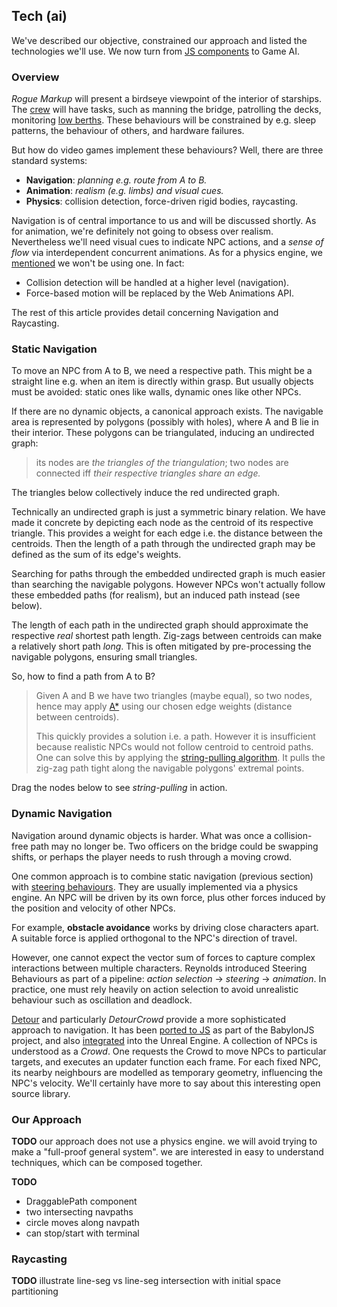 ## Tech (ai)

We've described our objective, constrained our approach and listed the technologies we'll use.
We now turn from [JS components](2#tech1--react-function-components "@anchor") to Game AI.

### Overview

_Rogue Markup_ will present a birdseye viewpoint of the interior of starships.
The [crew](https://wiki.travellerrpg.com/Crew "@new-tab") will have tasks, such as manning the bridge, patrolling the decks, monitoring [low berths](https://wiki.travellerrpg.com/Low_Passage "@new-tab").
These behaviours will be constrained by e.g. sleep patterns, the behaviour of others, and hardware failures.

But how do video games implement these behaviours?
Well, there are three standard systems:

- **Navigation**: _planning e.g. route from A to B._
- **Animation**: _realism (e.g. limbs) and visual cues._
- **Physics**: collision detection, force-driven rigid bodies, raycasting.

Navigation is of central importance to us and will be discussed shortly.
As for animation, we're definitely not going to obsess over realism.
Nevertheless we'll need visual cues to indicate NPC actions,
and a _sense of flow_ via interdependent concurrent animations.
As for a physics engine, we [mentioned](1#constraints--game-mechanics "@anchor") we won't be using one. In fact:

- Collision detection will be handled at a higher level (navigation).
- Force-based motion will be replaced by the Web Animations API.

The rest of this article provides detail concerning Navigation and Raycasting.

### Static Navigation

To move an NPC from A to B, we need a respective path.
This might be a straight line e.g. when an item is directly within grasp.
But usually objects must be avoided: static ones like walls, dynamic ones like other NPCs.

If there are no dynamic objects, a canonical approach exists.
The navigable area is represented by polygons (possibly with holes), where A and B lie in their interior. These polygons can be triangulated, inducing an undirected graph:

> its nodes are _the triangles of the triangulation_; two nodes are connected iff _their respective triangles share an edge._

The triangles below collectively induce the red undirected graph.

<div
  class="tabs"
  name="nav-graph-demo"
  height="300"
  enabled="false"
  tabs="[
     { key: 'component', filepath: 'example/NavGraph#301' },
     { key: 'component', filepath: 'example/NavGraph#302' },
   ]"
></div>


Technically an undirected graph is just a symmetric binary relation.
We have made it concrete by depicting each node as the centroid of its respective triangle.
This provides a weight for each edge i.e. the distance between the centroids.
Then the length of a path through the undirected graph may be defined as the sum of its edge's weights.

<aside>

Searching for paths through the embedded undirected graph is much easier than searching the navigable polygons.
However NPCs won't actually follow these embedded paths (for realism),
but an induced path instead (see below).

</aside>

<aside>

The length of each path in the undirected graph should approximate the respective _real_ shortest path length.
Zig-zags between centroids can make a relatively short path _long_. This is often mitigated by pre-processing the navigable polygons, ensuring small triangles.

</aside>

So, how to find a path from A to B?

> Given A and B we have two triangles (maybe equal), so two nodes, hence may apply [A*](https://en.wikipedia.org/wiki/A*_search_algorithm) using our chosen edge weights (distance between centroids).
>
> This quickly provides a solution i.e. a path.
> However it is insufficient because realistic NPCs would not follow centroid to centroid paths.
> One can solve this by applying the [string-pulling algorithm](http://digestingduck.blogspot.com/2010/03/simple-stupid-funnel-algorithm.html).
> It pulls the zig-zag path tight along the navigable polygons' extremal points.

Drag the nodes below to see _string-pulling_ in action.

<div
  class="tabs"
  name="nav-string-pull-demo"
  height="400"
  enabled="false"
  tabs="[
     { key: 'component', filepath: 'example/NavStringPull' },
   ]"
></div>

<!-- 
Importantly, we are not avoiding obstacles as we encounter them, in the sense of [robotics]((https://en.wikibooks.org/wiki/Robotics/Navigation/Collision_Avoidance#cite_note-1)).
We know exactly where each NPC is going because (a) we previously set them in motion, (b) we do not rely on unpredictable force-based simulations. Having complete information does not make the problem any less important: Turing's [original paper](https://en.wikipedia.org/wiki/Computing_Machinery_and_Intelligence "Computing Machinery and Intelligence") was about the _appearance_ of intelligence, not solving real-world sensory robotics. -->

### Dynamic Navigation

<!-- __TODO__ mention other approaches; consider case of two agents, which stop and start in some manner -->

Navigation around dynamic objects is harder.
What was once a collision-free path may no longer be.
Two officers on the bridge could be swapping shifts,
or perhaps the player needs to rush through a moving crowd.

One common approach is to combine static navigation (previous section) with [steering behaviours](https://www.researchgate.net/publication/2495826_Steering_Behaviors_For_Autonomous_Characters).
They are usually implemented via a physics engine.
An NPC will be driven by its own force, plus other forces induced by the position and velocity of other NPCs.

<aside>

For example, **obstacle avoidance** works by driving close characters apart.
A suitable force is applied orthogonal to the NPC's direction of travel.

</aside>

However, one cannot expect the vector sum of forces to capture complex interactions between multiple characters.
Reynolds introduced Steering Behaviours as part of a pipeline: _action selection_ → _steering_ → _animation_. In practice, one must rely heavily on action selection to avoid unrealistic behaviour such as oscillation and deadlock.

[Detour](https://github.com/recastnavigation/recastnavigation#detour) and particularly _DetourCrowd_ provide a more sophisticated approach to navigation.
It has been [ported to JS](https://github.com/BabylonJS/Extensions/tree/master/recastjs) as part of the BabylonJS project,
and also [integrated](https://docs.unrealengine.com/4.27/en-US/API/Runtime/Navmesh/DetourCrowd/dtCrowd/) into the Unreal Engine.
A collection of NPCs is understood as a _Crowd_.
One requests the Crowd to move NPCs to particular targets, and executes an updater function each frame.
For each fixed NPC, its nearby neighbours are modelled as temporary geometry, influencing the NPC's velocity.
We'll certainly have more to say about this interesting open source library.

### Our Approach

__TODO__ our approach does not use a physics engine. we will avoid trying to make a "full-proof general system". we are interested in easy to understand techniques, which can be composed together.

__TODO__
- DraggablePath component
- two intersecting navpaths
- circle moves along navpath
- can stop/start with terminal

<div
  class="tabs"
  name="nav-collide-demo"
  height="400"
  enabled="false"
  tabs="[
     { key: 'component', filepath: 'example/NavCollide' },
   ]"
></div>

### Raycasting

__TODO__ illustrate line-seg vs line-seg intersection with initial space partitioning


<div
  class="tabs"
  name="nav-doors-demo"
  height="400"
  enabled="false"
  tabs="[
     { key: 'component', filepath: 'example/DoorsDemo#101' },
     { key: 'component', filepath: 'example/DoorsDemo#301' },
   ]"
></div>
